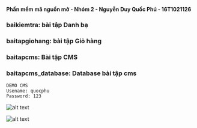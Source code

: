 **Phần mềm mã nguồn mở - Nhóm 2 - Nguyễn Duy Quốc Phú - 16T1021126**
### baikiemtra: bài tập Danh bạ
### baitapgiohang: bài tập Giỏ hàng
### baitapcms: Bài tập CMS
### baitapcms_database: Database bài tập cms
```
DEMO CMS
Usename: quocphu
Password: 123
```
![alt text](https://github.com/phundq/ma_nguon_mo/blob/master/baitapcms_database/demo_edit.jpg)

![alt text](https://github.com/phundq/ma_nguon_mo/blob/master/baitapcms_database/demo_edit2.jpg)
